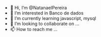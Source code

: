 - 👋 Hi, I’m @NatanaelPereira
- 👀 I’m interested in Banco de dados
- 🌱 I’m currently learning javascript, mysql
- 💞️ I’m looking to collaborate on ...
- 📫 How to reach me ...

<!---
NatanaelPereira/NatanaelPereira is a ✨ special ✨ repository because its `README.md` (this file) appears on your GitHub profile.
You can click the Preview link to take a look at your changes.
--->

